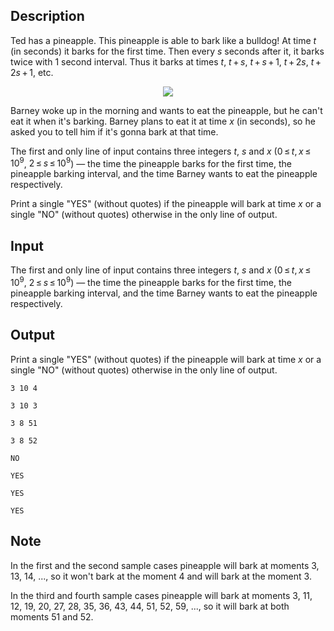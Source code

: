 ## Description

<div><p>Ted has a pineapple. This pineapple is able to bark like a bulldog! At time <span class="tex-span"><i>t</i></span> (in seconds) it barks for the first time. Then every <span class="tex-span"><i>s</i></span> seconds after it, it barks twice with <span class="tex-span">1</span> second interval. Thus it barks at times <span class="tex-span"><i>t</i></span>, <span class="tex-span"><i>t</i> + <i>s</i></span>, <span class="tex-span"><i>t</i> + <i>s</i> + 1</span>, <span class="tex-span"><i>t</i> + 2<i>s</i></span>, <span class="tex-span"><i>t</i> + 2<i>s</i> + 1</span>, etc.</p><center> <img class="tex-graphics" src="file://FZ5TKrdi.png" style="max-width: 100.0%;max-height: 100.0%;"> </center><p>Barney woke up in the morning and wants to eat the pineapple, but he can't eat it when it's barking. Barney plans to eat it at time <span class="tex-span"><i>x</i></span> (in seconds), so he asked you to tell him if it's gonna bark at that time.</p></div><div class="input-specification"><p>The first and only line of input contains three integers <span class="tex-span"><i>t</i></span>, <span class="tex-span"><i>s</i></span> and <span class="tex-span"><i>x</i></span> (<span class="tex-span">0 ≤ <i>t</i>, <i>x</i> ≤ 10<sup class="upper-index">9</sup></span>, <span class="tex-span">2 ≤ <i>s</i> ≤ 10<sup class="upper-index">9</sup></span>)&nbsp;— the time the pineapple barks for the first time, the pineapple barking interval, and the time Barney wants to eat the pineapple respectively.</p></div><div class="output-specification"><p>Print a single "YES" (without quotes) if the pineapple will bark at time <span class="tex-span"><i>x</i></span> or a single "NO" (without quotes) otherwise in the only line of output.</p></div>

## Input

<p>The first and only line of input contains three integers <span class="tex-span"><i>t</i></span>, <span class="tex-span"><i>s</i></span> and <span class="tex-span"><i>x</i></span> (<span class="tex-span">0 ≤ <i>t</i>, <i>x</i> ≤ 10<sup class="upper-index">9</sup></span>, <span class="tex-span">2 ≤ <i>s</i> ≤ 10<sup class="upper-index">9</sup></span>)&nbsp;— the time the pineapple barks for the first time, the pineapple barking interval, and the time Barney wants to eat the pineapple respectively.</p>

## Output

<p>Print a single "YES" (without quotes) if the pineapple will bark at time <span class="tex-span"><i>x</i></span> or a single "NO" (without quotes) otherwise in the only line of output.</p>





```input1
3 10 4

```




```input2
3 10 3

```




```input3
3 8 51

```




```input4
3 8 52

```




```output1
NO

```




```output2
YES

```




```output3
YES

```




```output4
YES

```



## Note

<p>In the first and the second sample cases pineapple will bark at moments <span class="tex-span">3</span>, <span class="tex-span">13</span>, <span class="tex-span">14</span>, ..., so it won't bark at the moment <span class="tex-span">4</span> and will bark at the moment <span class="tex-span">3</span>.</p><p>In the third and fourth sample cases pineapple will bark at moments <span class="tex-span">3</span>, <span class="tex-span">11</span>, <span class="tex-span">12</span>, <span class="tex-span">19</span>, <span class="tex-span">20</span>, <span class="tex-span">27</span>, <span class="tex-span">28</span>, <span class="tex-span">35</span>, <span class="tex-span">36</span>, <span class="tex-span">43</span>, <span class="tex-span">44</span>, <span class="tex-span">51</span>, <span class="tex-span">52</span>, <span class="tex-span">59</span>, ..., so it will bark at both moments <span class="tex-span">51</span> and <span class="tex-span">52</span>.</p>
